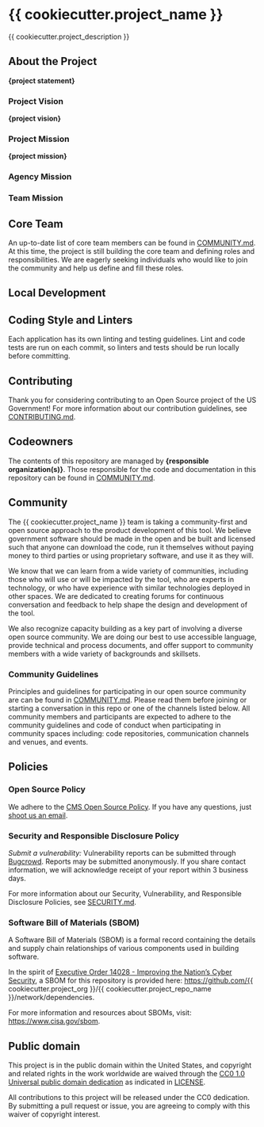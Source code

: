 # {{ cookiecutter.project_name }}

{{ cookiecutter.project_description }}

## About the Project

**{project statement}**

### Project Vision

**{project vision}**

### Project Mission

**{project mission}**

### Agency Mission

<!-- TODO: Must include since this is an agency-led project -->

### Team Mission

<!-- TODO: Must include since this is an agency-led project -->

## Core Team

An up-to-date list of core team members can be found in [COMMUNITY.md](COMMUNITY.md). At this time, the project is still building the core team and defining roles and responsibilities. We are eagerly seeking individuals who would like to join the community and help us define and fill these roles.

<!--
## Documentation Index

TODO: This is a like a 'table of contents" for your documentation. Tier 0/1 projects with simple README.md files without many sections may or may not need this, but it is still extremely helpful to provide "bookmark" or "anchor" links to specific sections of your file to be referenced in tickets, docs, or other communication channels.

**{list of .md at top directory and descriptions}**
 -->

<!--
## Repository Structure

TODO: Using the "tree -d" command can be a helpful way to generate this information, but, be sure to update it as the project evolves and changes over time.

**{list directories and descriptions}**

-->

<!--
# Development and Software Delivery Lifecycle
The following guide is for members of the project team who have access to the repository as well as code contributors. The main difference between internal and external contributions is that external contributors will need to fork the project and will not be able to merge their own pull requests. For more information on contributing, see: [CONTRIBUTING.md](./CONTRIBUTING.md).
-->

## Local Development

<!--- TODO - with example below:
This project is monorepo with several apps. Please see the [api](./api/README.md) and [frontend](./frontend/README.md) READMEs for information on spinning up those projects locally. Also see the project [documentation](./documentation) for more info.
-->

## Coding Style and Linters

<!-- TODO - Add the repo's linting and code style guidelines -->

Each application has its own linting and testing guidelines. Lint and code tests are run on each commit, so linters and tests should be run locally before committing.

<!--
## Branching Model

TODO - with example below:
This project follows [trunk-based development](https://trunkbaseddevelopment.com/), which means:

* Make small changes in [short-lived feature branches](https://trunkbaseddevelopment.com/short-lived-feature-branches/) and merge to `main` frequently.
* Be open to submitting multiple small pull requests for a single ticket (i.e. reference the same ticket across multiple pull requests).
* Treat each change you merge to `main` as immediately deployable to production. Do not merge changes that depend on subsequent changes you plan to make, even if you plan to make those changes shortly.
* Ticket any unfinished or partially finished work.
* Tests should be written for changes introduced, and adhere to the text percentage threshold determined by the project.

This project uses **continuous deployment** using [Github Actions](https://github.com/features/actions) which is configured in the [./github/workflows](.github/workflows) directory.

Pull-requests are merged to `main` and the changes are immediately deployed to the development environment. Releases are created to push changes to production.
-->

## Contributing

Thank you for considering contributing to an Open Source project of the US Government! For more information about our contribution guidelines, see [CONTRIBUTING.md](CONTRIBUTING.md).

## Codeowners

The contents of this repository are managed by **{responsible organization(s)}**. Those responsible for the code and documentation in this repository can be found in [COMMUNITY.md](COMMUNITY.md).

## Community

The {{ cookiecutter.project_name }} team is taking a community-first and open source approach to the product development of this tool. We believe government software should be made in the open and be built and licensed such that anyone can download the code, run it themselves without paying money to third parties or using proprietary software, and use it as they will.

We know that we can learn from a wide variety of communities, including those who will use or will be impacted by the tool, who are experts in technology, or who have experience with similar technologies deployed in other spaces. We are dedicated to creating forums for continuous conversation and feedback to help shape the design and development of the tool.

We also recognize capacity building as a key part of involving a diverse open source community. We are doing our best to use accessible language, provide technical and process documents, and offer support to community members with a wide variety of backgrounds and skillsets.

### Community Guidelines

Principles and guidelines for participating in our open source community are can be found in [COMMUNITY.md](COMMUNITY.md). Please read them before joining or starting a conversation in this repo or one of the channels listed below. All community members and participants are expected to adhere to the community guidelines and code of conduct when participating in community spaces including: code repositories, communication channels and venues, and events.

<!--
## Governance
Information about how the **{project_name}** community is governed may be found in [GOVERNANCE.md](GOVERNANCE.md).

<!--
## Feedback
If you have ideas for how we can improve or add to our capacity building efforts and methods for welcoming people into our community, please let us know at **{contact email}**. If you would like to comment on the tool itself, please let us know by filing an **issue on our GitHub repository.**

## Glossary
Information about terminology and acronyms used in this documentation may be found in [GLOSSARY.md](GLOSSARY.md).
-->

## Policies

### Open Source Policy

We adhere to the [CMS Open Source
Policy](https://github.com/CMSGov/cms-open-source-policy). If you have any
questions, just [shoot us an email](mailto:opensource@cms.hhs.gov).

### Security and Responsible Disclosure Policy

_Submit a vulnerability:_ Vulnerability reports can be submitted through [Bugcrowd](https://bugcrowd.com/cms-vdp). Reports may be submitted anonymously. If you share contact information, we will acknowledge receipt of your report within 3 business days.

For more information about our Security, Vulnerability, and Responsible Disclosure Policies, see [SECURITY.md](SECURITY.md).

### Software Bill of Materials (SBOM)

A Software Bill of Materials (SBOM) is a formal record containing the details and supply chain relationships of various components used in building software.

In the spirit of [Executive Order 14028 - Improving the Nation’s Cyber Security](https://www.gsa.gov/technology/it-contract-vehicles-and-purchasing-programs/information-technology-category/it-security/executive-order-14028), a SBOM for this repository is provided here: https://github.com/{{ cookiecutter.project_org }}/{{ cookiecutter.project_repo_name }}/network/dependencies.

For more information and resources about SBOMs, visit: https://www.cisa.gov/sbom.

## Public domain

This project is in the public domain within the United States, and copyright and related rights in the work worldwide are waived through the [CC0 1.0 Universal public domain dedication](https://creativecommons.org/publicdomain/zero/1.0/) as indicated in [LICENSE](LICENSE).

All contributions to this project will be released under the CC0 dedication. By submitting a pull request or issue, you are agreeing to comply with this waiver of copyright interest.
